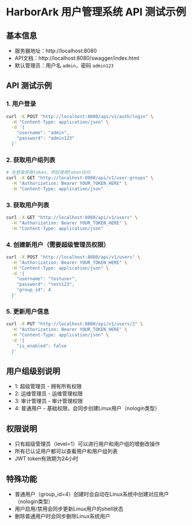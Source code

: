 # HarborArk 用户管理系统 API 测试示例

## 基本信息
- 服务器地址：http://localhost:8080
- API文档：http://localhost:8080/swagger/index.html
- 默认管理员：用户名 `admin`，密码 `admin123`

## API 测试示例

### 1. 用户登录
```bash
curl -X POST "http://localhost:8080/api/v1/auth/login" \
  -H "Content-Type: application/json" \
  -d '{
    "username": "admin",
    "password": "admin123"
  }'
```

### 2. 获取用户组列表
```bash
# 先登录获取token，然后使用token访问
curl -X GET "http://localhost:8080/api/v1/user-groups" \
  -H "Authorization: Bearer YOUR_TOKEN_HERE" \
  -H "Content-Type: application/json"
```

### 3. 获取用户列表
```bash
curl -X GET "http://localhost:8080/api/v1/users" \
  -H "Authorization: Bearer YOUR_TOKEN_HERE" \
  -H "Content-Type: application/json"
```

### 4. 创建新用户（需要超级管理员权限）
```bash
curl -X POST "http://localhost:8080/api/v1/users" \
  -H "Authorization: Bearer YOUR_TOKEN_HERE" \
  -H "Content-Type: application/json" \
  -d '{
    "username": "testuser",
    "password": "test123",
    "group_id": 4
  }'
```

### 5. 更新用户信息
```bash
curl -X PUT "http://localhost:8080/api/v1/users/2" \
  -H "Authorization: Bearer YOUR_TOKEN_HERE" \
  -H "Content-Type: application/json" \
  -d '{
    "is_enabled": false
  }'
```

## 用户组级别说明
- 1: 超级管理员 - 拥有所有权限
- 2: 运维管理员 - 运维管理权限
- 3: 审计管理员 - 审计管理权限  
- 4: 普通用户 - 基础权限，会同步创建Linux用户（nologin类型）

## 权限说明
- 只有超级管理员（level=1）可以进行用户和用户组的增删改操作
- 所有已认证用户都可以查看用户和用户组列表
- JWT token有效期为24小时

## 特殊功能
- 普通用户（group_id=4）创建时会自动在Linux系统中创建对应用户（nologin类型）
- 用户启用/禁用会同步更新Linux用户的shell状态
- 删除普通用户时会同步删除Linux系统用户